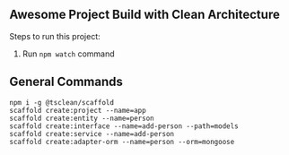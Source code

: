 ## Awesome Project Build with Clean Architecture

Steps to run this project:

1. Run `npm watch` command

## General Commands

```
npm i -g @tsclean/scaffold
scaffold create:project --name=app
scaffold create:entity --name=person
scaffold create:interface --name=add-person --path=models
scaffold create:service --name=add-person
scaffold create:adapter-orm --name=person --orm=mongoose
```
